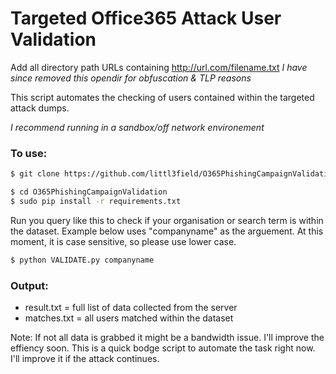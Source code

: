 # Targeted Office365 Attack User Validation 
Add all directory path URLs containing http://url.com/filename.txt
*I have since removed this opendir for obfuscation & TLP reasons*

This script automates the checking of users contained within the targeted attack dumps.

*I recommend running in a sandbox/off network environement*

### To use: 
```sh
$ git clone https://github.com/littl3field/O365PhishingCampaignValidation.git
```
```sh
$ cd O365PhishingCampaignValidation
$ sudo pip install -r requirements.txt
```
Run you query like this to check if your organisation or search term is within the dataset. Example below uses "companyname" as the arguement. At this moment, it is case sensitive, so please use lower case. 
```sh
$ python VALIDATE.py companyname
```

### Output: 
- result.txt = full list of data collected from the server
- matches.txt = all users matched within the dataset

Note: If not all data is grabbed it might be a bandwidth issue. I'll improve the effiency soon.
This is a quick bodge script to automate the task right now. I'll improve it if the attack continues.
